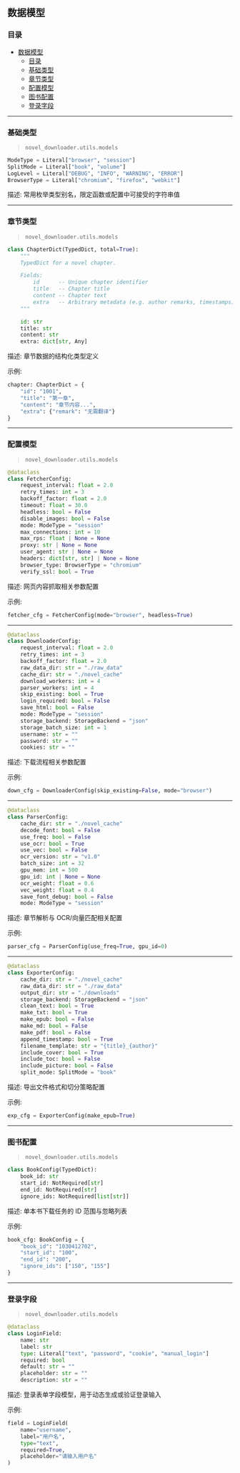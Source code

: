 ## 数据模型

### 目录

- [数据模型](#数据模型)
  - [目录](#目录)
  - [基础类型](#基础类型)
  - [章节类型](#章节类型)
  - [配置模型](#配置模型)
  - [图书配置](#图书配置)
  - [登录字段](#登录字段)

---

### 基础类型

> `novel_downloader.utils.models`

```python
ModeType = Literal["browser", "session"]
SplitMode = Literal["book", "volume"]
LogLevel = Literal["DEBUG", "INFO", "WARNING", "ERROR"]
BrowserType = Literal["chromium", "firefox", "webkit"]
```

描述: 常用枚举类型别名，限定函数或配置中可接受的字符串值

---

### 章节类型

> `novel_downloader.utils.models`

```python
class ChapterDict(TypedDict, total=True):
    """
    TypedDict for a novel chapter.

    Fields:
        id      -- Unique chapter identifier
        title   -- Chapter title
        content -- Chapter text
        extra   -- Arbitrary metadata (e.g. author remarks, timestamps)
    """

    id: str
    title: str
    content: str
    extra: dict[str, Any]
```

描述: 章节数据的结构化类型定义

示例:

```python
chapter: ChapterDict = {
    "id": "1001",
    "title": "第一章",
    "content": "章节内容...",
    "extra": {"remark": "无需翻译"}
}
```

---

### 配置模型

> `novel_downloader.utils.models`

```python
@dataclass
class FetcherConfig:
    request_interval: float = 2.0
    retry_times: int = 3
    backoff_factor: float = 2.0
    timeout: float = 30.0
    headless: bool = False
    disable_images: bool = False
    mode: ModeType = "session"
    max_connections: int = 10
    max_rps: float | None = None
    proxy: str | None = None
    user_agent: str | None = None
    headers: dict[str, str] | None = None
    browser_type: BrowserType = "chromium"
    verify_ssl: bool = True
```

描述: 网页内容抓取相关参数配置

示例:

```python
fetcher_cfg = FetcherConfig(mode="browser", headless=True)
```

---

```python
@dataclass
class DownloaderConfig:
    request_interval: float = 2.0
    retry_times: int = 3
    backoff_factor: float = 2.0
    raw_data_dir: str = "./raw_data"
    cache_dir: str = "./novel_cache"
    download_workers: int = 4
    parser_workers: int = 4
    skip_existing: bool = True
    login_required: bool = False
    save_html: bool = False
    mode: ModeType = "session"
    storage_backend: StorageBackend = "json"
    storage_batch_size: int = 1
    username: str = ""
    password: str = ""
    cookies: str = ""
```

描述: 下载流程相关参数配置

示例:

```python
down_cfg = DownloaderConfig(skip_existing=False, mode="browser")
```

---

```python
@dataclass
class ParserConfig:
    cache_dir: str = "./novel_cache"
    decode_font: bool = False
    use_freq: bool = False
    use_ocr: bool = True
    use_vec: bool = False
    ocr_version: str = "v1.0"
    batch_size: int = 32
    gpu_mem: int = 500
    gpu_id: int | None = None
    ocr_weight: float = 0.6
    vec_weight: float = 0.4
    save_font_debug: bool = False
    mode: ModeType = "session"
```

描述: 章节解析与 OCR/向量匹配相关配置

示例:

```python
parser_cfg = ParserConfig(use_freq=True, gpu_id=0)
```

---

```python
@dataclass
class ExporterConfig:
    cache_dir: str = "./novel_cache"
    raw_data_dir: str = "./raw_data"
    output_dir: str = "./downloads"
    storage_backend: StorageBackend = "json"
    clean_text: bool = True
    make_txt: bool = True
    make_epub: bool = False
    make_md: bool = False
    make_pdf: bool = False
    append_timestamp: bool = True
    filename_template: str = "{title}_{author}"
    include_cover: bool = True
    include_toc: bool = False
    include_picture: bool = False
    split_mode: SplitMode = "book"
```

描述: 导出文件格式和切分策略配置

示例:

```python
exp_cfg = ExporterConfig(make_epub=True)
```

---

### 图书配置

> `novel_downloader.utils.models`

```python
class BookConfig(TypedDict):
    book_id: str
    start_id: NotRequired[str]
    end_id: NotRequired[str]
    ignore_ids: NotRequired[list[str]]
```

描述: 单本书下载任务的 ID 范围与忽略列表

示例:

```python
book_cfg: BookConfig = {
    "book_id": "1030412702",
    "start_id": "100",
    "end_id": "200",
    "ignore_ids": ["150", "155"]
}
```

---

### 登录字段

> `novel_downloader.utils.models`

```python
@dataclass
class LoginField:
    name: str
    label: str
    type: Literal["text", "password", "cookie", "manual_login"]
    required: bool
    default: str = ""
    placeholder: str = ""
    description: str = ""
```

描述: 登录表单字段模型，用于动态生成或验证登录输入

示例:

```python
field = LoginField(
    name="username",
    label="用户名",
    type="text",
    required=True,
    placeholder="请输入用户名"
)
```
